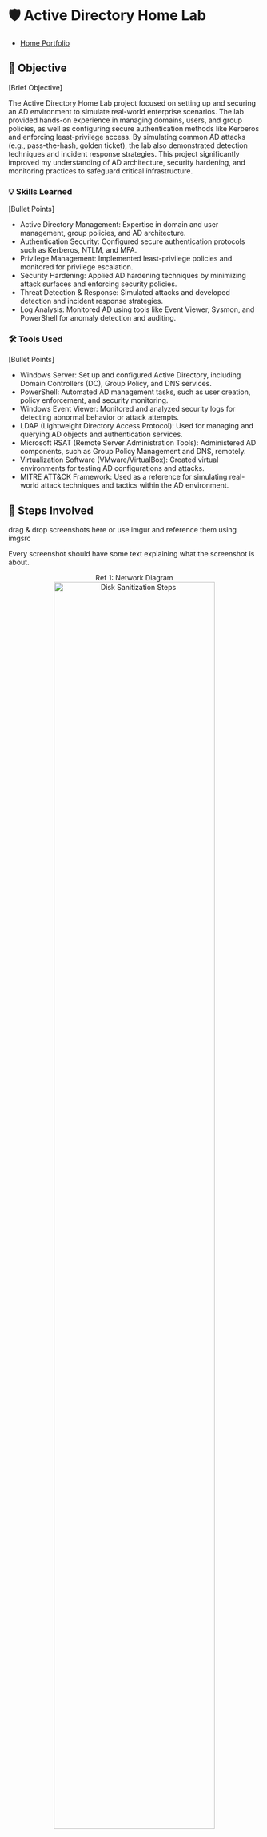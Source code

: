 # 🛡️ Active Directory Home Lab

- <a href="https://github.com/rafa0c">Home Portfolio</a>

## 🎯 Objective
[Brief Objective]

The Active Directory Home Lab project focused on setting up and securing an AD environment to simulate real-world enterprise scenarios. The lab provided hands-on experience in managing domains, users, and group policies, as well as configuring secure authentication methods like Kerberos and enforcing least-privilege access. By simulating common AD attacks (e.g., pass-the-hash, golden ticket), the lab also demonstrated detection techniques and incident response strategies. This project significantly improved my understanding of AD architecture, security hardening, and monitoring practices to safeguard critical infrastructure.

### 💡 Skills Learned
[Bullet Points]

- Active Directory Management: Expertise in domain and user management, group policies, and AD architecture.
- Authentication Security: Configured secure authentication protocols such as Kerberos, NTLM, and MFA.
- Privilege Management: Implemented least-privilege policies and monitored for privilege escalation.
- Security Hardening: Applied AD hardening techniques by minimizing attack surfaces and enforcing security policies.
- Threat Detection & Response: Simulated attacks and developed detection and incident response strategies.
- Log Analysis: Monitored AD using tools like Event Viewer, Sysmon, and PowerShell for anomaly detection and auditing.

### 🛠️ Tools Used
[Bullet Points]

- Windows Server: Set up and configured Active Directory, including Domain Controllers (DC), Group Policy, and DNS services.
- PowerShell: Automated AD management tasks, such as user creation, policy enforcement, and security monitoring.
- Windows Event Viewer: Monitored and analyzed security logs for detecting abnormal behavior or attack attempts.
- LDAP (Lightweight Directory Access Protocol): Used for managing and querying AD objects and authentication services.
- Microsoft RSAT (Remote Server Administration Tools): Administered AD components, such as Group Policy Management and DNS, remotely.
- Virtualization Software (VMware/VirtualBox): Created virtual environments for testing AD configurations and attacks.
- MITRE ATT&CK Framework: Used as a reference for simulating real-world attack techniques and tactics within the AD environment.

## 🔧 Steps Involved
drag & drop screenshots here or use imgur and reference them using imgsrc

Every screenshot should have some text explaining what the screenshot is about.

<p align="center">
Ref 1: Network Diagram<br/>
<img src="https://i.imgur.com/RAuqxAS.png" height="80%" width="80%" alt="Disk Sanitization Steps"/>
<br />
<br />
Ref 2: Virtual box  <br/>
<img src="https://i.imgur.com/JBuHLhP.png" height="80%" width="80%" alt="Disk Sanitization Steps"/>
<br />
<br />
Ref 3: Add users in AD: <br/>
<img src="https://i.imgur.com/Q4Z5WU3.png" height="80%" width="80%" alt="Disk Sanitization Steps"/>
<br />
<br />
Ref 4: User Name File  <br/>
<img src="https://i.imgur.com/5k8YM8q.png" height="80%" width="80%" alt="Disk Sanitization Steps"/>
<br />
<br />
Wait for process to complete (may take some time):  <br/>
<img src="htt" height="80%" width="80%" alt="Disk Sanitization Steps"/>
<br />
<br />
Sanitization complete:  <br/>
<img src="[Imgur](https://i.imgur.com/5k8YM8q.png" height="80%" width="80%" alt="Disk Sanitization Steps"/>
<br />
<br />
Observe the wiped disk:  <br/>
<img src="ht" height="80%" width="80%" alt="Disk Sanitization Steps"/>
</p>

- <a href="https://github.com/rafa0c/Active-Directory-Home-Lab">Home Portfolio</a>



